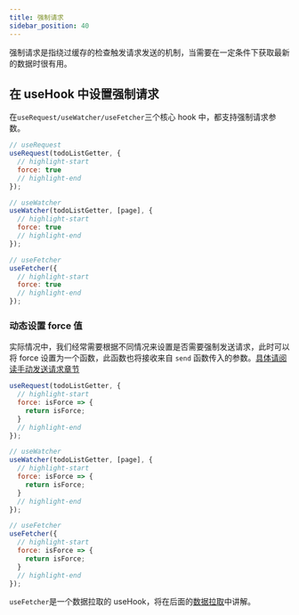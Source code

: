 ```yaml
---
title: 强制请求
sidebar_position: 40
---
```


强制请求是指绕过缓存的检查触发请求发送的机制，当需要在一定条件下获取最新的数据时很有用。

## 在 useHook 中设置强制请求

在`useRequest/useWatcher/useFetcher`三个核心 hook 中，都支持强制请求参数。

```javascript
// useRequest
useRequest(todoListGetter, {
  // highlight-start
  force: true
  // highlight-end
});

// useWatcher
useWatcher(todoListGetter, [page], {
  // highlight-start
  force: true
  // highlight-end
});

// useFetcher
useFetcher({
  // highlight-start
  force: true
  // highlight-end
});
```

### 动态设置 force 值

实际情况中，我们经常需要根据不同情况来设置是否需要强制发送请求，此时可以将 force 设置为一个函数，此函数也将接收来自 `send` 函数传入的参数。[具体请阅读手动发送请求章节](/tutorial/getting-started/request-manually)

```javascript
useRequest(todoListGetter, {
  // highlight-start
  force: isForce => {
    return isForce;
  }
  // highlight-end
});

// useWatcher
useWatcher(todoListGetter, [page], {
  // highlight-start
  force: isForce => {
    return isForce;
  }
  // highlight-end
});

// useFetcher
useFetcher({
  // highlight-start
  force: isForce => {
    return isForce;
  }
  // highlight-end
});
```

`useFetcher`是一个数据拉取的 useHook，将在后面的[数据拉取](/tutorial/advanced/data-fetching)中讲解。
